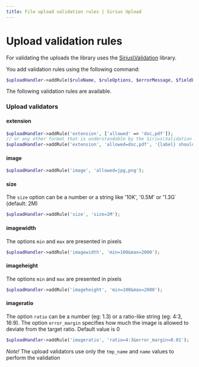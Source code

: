 ```yaml
---
title: File upload validation rules | Sirius Upload
---
```


# Upload validation rules

For validating the uploads the library uses the [Sirius\Validation](https://www.sirius.ro/php/sirius/validation) library.

You add validation rules using the following command:

```php
$uploadHandler->addRule($ruleName, $ruleOptions, $errorMessage, $fieldLabel);
```

The following validation rules are available.

### Upload validators

#### extension

```php
$uploadHandler->addRule('extension', ['allowed' => 'doc,pdf']);
// or any other format that is understandable by the Sirius\Validation library, like
$uploadHandler->addRule('extension', 'allowed=doc,pdf', '{label} should be a DOC or PDF file', 'The resume');
```

#### image

```php
$uploadHandler->addRule('image', 'allowed=jpg,png');
```

#### size

The `size` option can be a number or a string like '10K', '0.5M' or '1.3G` (default: 2M)
```php
$uploadHandler->addRule('size', 'size=2M');
```

#### imagewidth

The options `min` and `max` are presented in pixels
```php
$uploadHandler->addRule('imagewidth', 'min=100&max=2000');
```

#### imageheight

The options `min` and `max` are presented in pixels
```php
$uploadHandler->addRule('imageheight', 'min=100&max=2000');
```

#### imageratio

The option `ratio` can be a number (eg: 1.3) or a ratio-like string (eg: 4:3, 16:9).
The option `error_margin` specifies how much the image is allowed to deviate from the target ratio. Default value is 0
```php
$uploadHandler->addRule('imageratio', 'ratio=4:3&error_margin=0.01');
```

*Note!* The upload validators use only the `tmp_name` and `name` values to perform the validation